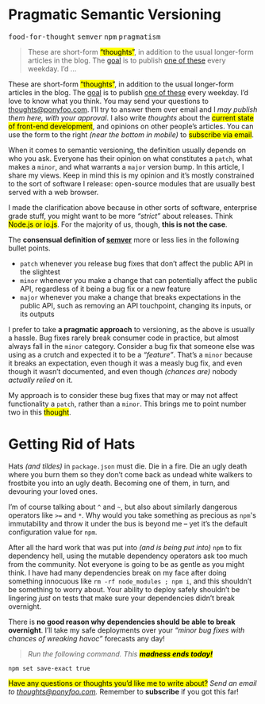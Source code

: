 <h1>Pragmatic Semantic Versioning</h1>

<p><kbd>food-for-thought</kbd> <kbd>semver</kbd> <kbd>npm</kbd> <kbd>pragmatism</kbd></p>

<blockquote><p>These are short-form <mark class="md-mark">&#x201C;thoughts&#x201D;</mark>, in addition to the usual longer-form articles in the blog. The <a href="https://ponyfoo.com/articles/food-for-thought-begins">goal</a> is to publish <a href="https://ponyfoo.com/articles/tagged/food-for-thought">one of these</a> every weekday. I&#x2019;d &#x2026;</p></blockquote>

<div><p>These are short-form <mark class="md-mark">&#x201C;thoughts&#x201D;</mark>, in addition to the usual longer-form articles in the blog. The <a href="https://ponyfoo.com/articles/food-for-thought-begins">goal</a> is to publish <a href="https://ponyfoo.com/articles/tagged/food-for-thought">one of these</a> every weekday. I&#x2019;d love to know what you think. You may send your questions to <a href="mailto:thoughts@ponyfoo.com">thoughts@ponyfoo.com</a>. I&#x2019;ll try to answer them over email and I <em>may publish them here, with your approval</em>. I also write <em>thoughts</em> about the <mark class="md-mark">current state of front-end development</mark>, and opinions on other people&#x2019;s articles. You can use the form to the right <em>(near the bottom in mobile)</em> to <mark class="md-mark">subscribe via email</mark>.</p></div>

<div></div>

<div><p>When it comes to semantic versioning, the definition usually depends on who you ask. Everyone has their opinion on what constitutes a <code class="md-code md-code-inline">patch</code>, what makes a <code class="md-code md-code-inline">minor</code>, and what warrants a <code class="md-code md-code-inline">major</code> version bump. In this article, I share my views. Keep in mind this is my opinion and it&#x2019;s mostly constrained to the sort of software I release: open-source modules that are usually best served with a web browser.</p></div>

<div><p>I made the clarification above because in other sorts of software, enterprise grade stuff, you might want to be more <em>&#x201C;strict&#x201D;</em> about releases. Think <mark class="md-mark">Node.js or io.js</mark>. For the majority of us, though, <strong>this is not the case</strong>.</p> <p>The <strong>consensual definition of <a href="http://semver.org/" target="_blank" aria-label="SemVer has a specification">semver</a></strong> more or less lies in the following bullet points.</p> <ul> <li><code class="md-code md-code-inline">patch</code> whenever you release bug fixes that don&#x2019;t affect the public API in the slightest</li> <li><code class="md-code md-code-inline">minor</code> whenever you make a change that can potentially affect the public API, regardless of it being a bug fix or a new feature</li> <li><code class="md-code md-code-inline">major</code> whenever you make a change that breaks expectations in the public API, such as removing an API touchpoint, changing its inputs, or its outputs</li> </ul> <p>I prefer to take <strong>a pragmatic approach</strong> to versioning, as the above is usually a hassle. Bug fixes rarely break consumer code in practice, but almost always fall in the <code class="md-code md-code-inline">minor</code> category. Consider a bug fix that someone else was using as a crutch and expected it to be a <em>&#x201C;feature&#x201D;</em>. That&#x2019;s a <code class="md-code md-code-inline">minor</code> because it breaks an expectation, even though it was a measly bug fix, and even though it wasn&#x2019;t documented, and even though <em>(chances are)</em> nobody <em>actually relied</em> on it.</p> <p>My approach is to consider these bug fixes that may or may not affect functionality a <code class="md-code md-code-inline">patch</code>, rather than a <code class="md-code md-code-inline">minor</code>. This brings me to point number two in this <mark class="md-mark">thought</mark>.</p> <h1 id="getting-rid-of-hats">Getting Rid of Hats</h1> <p>Hats <em>(and tildes)</em> in <code class="md-code md-code-inline">package.json</code> must die. Die in a fire. Die an ugly death where you burn them so they don&#x2019;t come back as undead white walkers to frostbite you into an ugly death. Becoming one of them, in turn, and devouring your loved ones.</p> <p>I&#x2019;m of course talking about <code class="md-code md-code-inline">^</code> and <code class="md-code md-code-inline">~</code>, but also about similarly dangerous operators like <code class="md-code md-code-inline">&gt;=</code> and <code class="md-code md-code-inline">*</code>. Why would you take something as precious as <code class="md-code md-code-inline">npm</code>&apos;s immutability and throw it under the bus is beyond me &#x2013; yet it&#x2019;s the default configuration value for <code class="md-code md-code-inline">npm</code>.</p> <p>After all the hard work that was put into <em>(and is being put into)</em> <code class="md-code md-code-inline">npm</code> to fix dependency hell, using the mutable dependency operators ask too much from the community. Not everyone is going to be as gentle as you might think. I have had many dependencies break on my face after doing something innocuous like <code class="md-code md-code-inline">rm -rf node_modules ; npm i</code>, and this shouldn&#x2019;t be something to worry about. Your ability to deploy safely shouldn&#x2019;t be lingering <em>just</em> on tests that make sure your dependencies didn&#x2019;t break overnight.</p> <p>There is <strong>no good reason why dependencies should be able to break overnight</strong>. I&#x2019;ll take my safe deployments over your <em>&#x201C;minor bug fixes with chances of wreaking havoc&#x201D;</em> forecasts any day!</p> <blockquote> <p><em>Run the following command. This <mark class="md-mark"><strong>madness ends today!</strong></mark></em></p> </blockquote> <pre class="md-code-block"><code class="md-code md-lang-bash">npm <span class="md-code-built_in">set</span> save-exact <span class="md-code-literal">true</span>
</code></pre> <p><mark class="md-mark">Have any questions or thoughts you&#x2019;d like me to write about?</mark> <em>Send an email to <a href="mailto:thoughts@ponyfoo.com" aria-label="Send me your questions and feedback!">thoughts@ponyfoo.com</a>.</em> Remember to <strong>subscribe</strong> if you got this far!</p></div>
